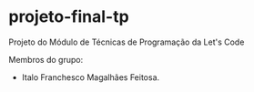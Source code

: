 # projeto-final-tp
Projeto do Módulo de Técnicas de Programação da Let's Code

Membros do grupo:
- Italo Franchesco Magalhães Feitosa.
